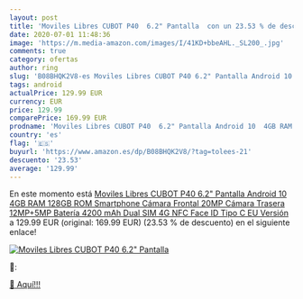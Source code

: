 ```yaml
---
layout: post
title: 'Moviles Libres CUBOT P40  6.2" Pantalla  con un 23.53 % de descuento'
date: 2020-07-01 11:48:36
image: 'https://m.media-amazon.com/images/I/41KD+bbeAHL._SL200_.jpg'
comments: true
category: ofertas
author: ring
slug: 'B08BHQK2V8-es Moviles Libres CUBOT P40 6.2" Pantalla Android 10 4GB RAM...'
tags: android
actualPrice: 129.99 EUR
currency: EUR
price: 129.99
comparePrice: 169.99 EUR
prodname: 'Moviles Libres CUBOT P40  6.2" Pantalla Android 10  4GB RAM 128GB ROM Smartphone  Cámara Frontal 20MP  Cámara Trasera 12MP+5MP  Batería 4200 mAh  Dual SIM 4G  NFC  Face ID  Tipo C  EU Versión '
country: 'es'
flag: '🇪🇸'
buyurl: 'https://www.amazon.es/dp/B08BHQK2V8/?tag=tolees-21'
descuento: '23.53'
average: '129.99'
---
```


En este momento está [Moviles Libres CUBOT P40  6.2" Pantalla Android 10  4GB RAM 128GB ROM Smartphone  Cámara Frontal 20MP  Cámara Trasera 12MP+5MP  Batería 4200 mAh  Dual SIM 4G  NFC  Face ID  Tipo C  EU Versión ](https://www.amazon.es/dp/B08BHQK2V8/?tag=tolees-21) a 129.99 EUR (original: 169.99 EUR) (23.53 %  de descuento) en el siguiente enlace!

[![Moviles Libres CUBOT P40  6.2" Pantalla ](https://m.media-amazon.com/images/I/41KD+bbeAHL._SL200_.jpg)](https://www.amazon.es/dp/B08BHQK2V8/?tag=tolees-21)

🔎:


[🛒 Aquí!!!](https://www.amazon.es/dp/B08BHQK2V8/?tag=tolees-21)
